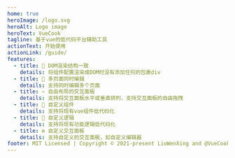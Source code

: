 ```yaml
---
home: true
heroImage: /logo.svg
heroAlt: Logo image
heroText: VueCook
tagline: 基于vue的低代码平台辅助工具
actionText: 开始使用
actionLink: /guide/
features:
  - title: 💎 DOM渲染结构一致
    details: 将组件配置渲染成DOM时没有添加任何的包裹div
  - title: 📝 多页面同时编辑
    details: 支持同时编辑多个页面
  - title: ♾️ 自由布局的交互面板
    details: 支持将交互面板水平或垂直排列，支持交互面板的自由拖拽
  - title: 🧱 自定义组件
    details: 支持将现有vue组件低代码化
  - title: 🔗 自定义逻辑
    details: 支持将现有功能逻辑低代码化
  - title: ⚙️ 自定义交互面板
    details: 支持自定义的交互面板，如自定义编辑器
footer: MIT Licensed | Copyright © 2021-present LiuWenXing and @VueCook contributors
---
```



